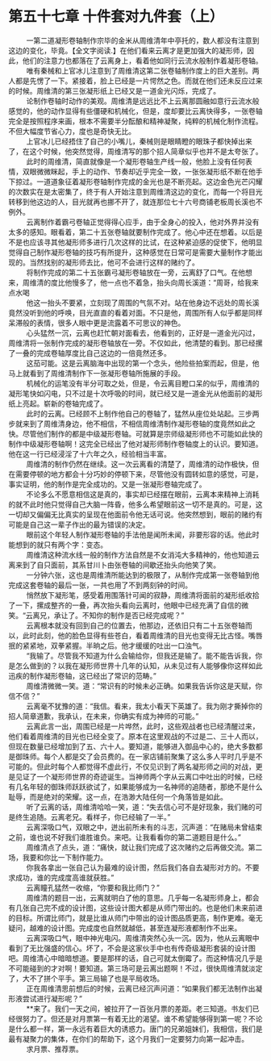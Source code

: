 <h1>第五十七章 十件套对九件套（上）</h1>
<div id="content">&nbsp&nbsp&nbsp&nbsp&nbsp&nbsp&nbsp&nbsp
 一第二道凝形卷轴制作宗毕的金米从周维清年中亭托的，数人都没有注意到这边的变化，毕竟。【全文字阅读.】在他们看来云离才是更加强大的凝形师，因此，他们的注意力也都落在了云离身上，看着他如同行云流水般制作着凝形卷轴。
 <br/>&nbsp&nbsp&nbsp&nbsp&nbsp&nbsp&nbsp&nbsp
 唯有秦械和上官冰儿注意到了周维清这第二张卷轴制作度上的巨大差别。两人都是先愣了一下。紧接着，脸上已经是一片愕然之色。而就在他们还未反应过来的时候。周维清的第三张凝形纸上已经又是一道金光闪烁，完成了。
 <br/>&nbsp&nbsp&nbsp&nbsp&nbsp&nbsp&nbsp&nbsp
 论制作卷轴时动作的美观。周维清是远远比不上云离那圆融如意行云流水般感觉的，他的动作显得有些僵硬和机械化，但是，度却要比云离快得多，一张卷轴完全是按照程序来画，根本不需要半分酝酿和精神凝聚，纯粹的机械化制作流程。不但大幅度节省心力，度也是奇快无比。
 <br/>&nbsp&nbsp&nbsp&nbsp&nbsp&nbsp&nbsp&nbsp
 上官冰儿已经捂住了自己的小嘴儿，秦械则是眼睛瞪的眼珠子都快掉出来了，在这个时候，他突然觉得，周维清写的那个招人简章似乎也并不是太夸张了。
 <br/>&nbsp&nbsp&nbsp&nbsp&nbsp&nbsp&nbsp&nbsp
 此时的周维清，简直就像是一个凝形卷轴生产线一般，他脸上没有任何表情，双眼微微眯起，手上的动作、节奏却近乎完全一致，一张张凝形纸不断在他手下掠过。一道道象征着凝形卷轴制作完成的金光也是不断亮起。这边金色光芒闪耀的次数实在是太密集了，终于有人开始注意到周维清这边的变化，而每一个将目光转移到他这边的人，目光就再也挪不开了，就连那位七十六号商铺老板周长溪也不例外。
 <br/>&nbsp&nbsp&nbsp&nbsp&nbsp&nbsp&nbsp&nbsp
 云离制作着霸弓卷轴正觉得得心应手，由于全身心的投入，他对外界并没有太多的感知。眼看着，第二十五张卷轴就要制作完成了。他心中还在想着。以后是不是也应该寻其他凝形师多进行几次这样的比试，在这种紧迫感的促使下，他明显觉得自己制作凝形卷轴的技巧有所提升，这种感觉在日常可是需要大量制作才能出现的。当然找别的凝形师去比，他可不会进行这样的赌约了。
 <br/>&nbsp&nbsp&nbsp&nbsp&nbsp&nbsp&nbsp&nbsp
 将制作完成的第二十五张霸弓凝形卷轴放在一旁，云离舒了口气。在他想来，周维清的度比他慢多了，他一点也不着急，抬头向周长溪道：“周哥，给我来点水喝
 <br/>&nbsp&nbsp&nbsp&nbsp&nbsp&nbsp&nbsp&nbsp
 他这一抬头不要紧，立刻现了周围的气氛不对。站在他身边不远处的周长溪竟然没听到他的呼唤，目光直直的看着对面。不只是他，周围所有人似乎都是同样呆滞般的表情，很多人眼中更是流露着不可思议的神色。
 <br/>&nbsp&nbsp&nbsp&nbsp&nbsp&nbsp&nbsp&nbsp
 心头猛然一沉，云离也赶忙朝对面看去，他看到的，正好是一道金光闪过，周维清将一张制作完成的凝形卷轴放在一旁。不仅如此，他清楚的看到。那已经摞了一叠的完成卷轴厚度比自己这边的一倍竟然还多。
 <br/>&nbsp&nbsp&nbsp&nbsp&nbsp&nbsp&nbsp&nbsp
 这茄可能。这是云离脑海中出现的第一个念头，他险些拍案而起，但是，他马上就看到了周维清制作下一张凝形卷轴所施展的手段。
 <br/>&nbsp&nbsp&nbsp&nbsp&nbsp&nbsp&nbsp&nbsp
 机械化的运笔没有半分可取之处，但是，令云离目瞪口呆的似乎，周维清的凝形笔快如闪电，只不过是十次呼吸的时间，就已经又是一道金光从他面前的凝形纸上亮起。崭新的卷轴完成了。
 <br/>&nbsp&nbsp&nbsp&nbsp&nbsp&nbsp&nbsp&nbsp
 此时的云离。已经顾不上制作他自己的卷轴了，猛然从座位处站起。三步两步就来到了周维清身边，他不相信，不相信周维清制作凝形卷轴的度竟然如此之快。尽管他们制作的都是中级凝形卷轴。可就算是宗师级凝形师也不可能如此快的制作中级凝形卷轴啊！这完全已经出了他对凝形师制作卷轴度上的认识。要知道。他在这一行已经浸淫了十六年之久，经验相当丰富。
 <br/>&nbsp&nbsp&nbsp&nbsp&nbsp&nbsp&nbsp&nbsp
 周维清的制作仍然在继续。这一次云离看的清楚了，周维清的动作极快，但在需要停顿的地方都会十分巧妙的停顿下来，尽管他没有圆转如意的感觉，可是，事实证明，他的制作是完全成功的。又是一张凝形卷轴完成了。
 <br/>&nbsp&nbsp&nbsp&nbsp&nbsp&nbsp&nbsp&nbsp
 不论多么不愿意相信这是真的，事实却已经摆在眼前，云离本来精神上消耗的就不此时他只觉得自己大脑一阵昏，他多么希望眼前这一切不是真的。可是，这一切却又偏偏无比真实的呈现在他面前令他无话可说。他突然想到，眼前的赌约有可能是自己这一辈子作出的最为错误的决定。
 <br/>&nbsp&nbsp&nbsp&nbsp&nbsp&nbsp&nbsp&nbsp
 眼前这个年轻人制作凝形卷轴的手法他是闻所未闻，非要形容的话。他此时能想到的就只有两个字：变态。
 <br/>&nbsp&nbsp&nbsp&nbsp&nbsp&nbsp&nbsp&nbsp
 周维清这种流水线一般的制作方法自然是不女消沌大多精神的，他也知道云离来到了自只面前，其系甘川卜由张卷轴的间歇还抬头向他笑了笑。
 <br/>&nbsp&nbsp&nbsp&nbsp&nbsp&nbsp&nbsp&nbsp
 一分钟六张，这也是周维清所能达到的极限了，从制作完成第一张卷轴到他完成这套卷轴的最后一张，一共也用了不到两刻钟的时间。
 <br/>&nbsp&nbsp&nbsp&nbsp&nbsp&nbsp&nbsp&nbsp
 悄然放下凝形笔，感受着用围落针可闻的寂静，周维清将面前的凝形纸收拾了一下，摞成整齐的一叠，再次抬头看向云离时，他眼中已经充满了自信的微笑。“云离兄，承让了。不知你的制作是否已经完成呢？”
 <br/>&nbsp&nbsp&nbsp&nbsp&nbsp&nbsp&nbsp&nbsp
 云离根本就没有回到自己的位置去，他那边，还依旧只有二十五张卷轴而以，此时此刻，他的脸色显得有些苍白，看着周维清的目光也变得无比古怪。嘴唇抿的紧紧地，双拳紧握。半晌之后。他才缓缓的吐出一口浊气。
 <br/>&nbsp&nbsp&nbsp&nbsp&nbsp&nbsp&nbsp&nbsp
 “我输了。尽管我不知道为什么会输给你，但我还是输了。能不能告诉我，你是怎么做到的？以我在凝形师世界十几年的认知，从未见过有人能够像你这样如此迅疾的制作凝形卷轴，这已经出了常识的范畴。”
 <br/>&nbsp&nbsp&nbsp&nbsp&nbsp&nbsp&nbsp&nbsp
 周维清微微一笑。道：“常识有的时候未必正确。如果我告诉你这是天赋，你信不信？”
 <br/>&nbsp&nbsp&nbsp&nbsp&nbsp&nbsp&nbsp&nbsp
 云离毫不犹豫的道：“我信。看来，我太小看天下英雄了。我为刚才撕掉你的招人简章道歉，我承认，在未来，你确实有成为神师的可能。”
 <br/>&nbsp&nbsp&nbsp&nbsp&nbsp&nbsp&nbsp&nbsp
 云离此言一出，周围已经是一片哗然，此时，这些观战者也已经清醒过来，他们看着周维清的目光也已经全变了。原本在这里观战的不过是二、三十人而以，但现在数量已经增加到了五、六十人。要知道，能够进入御品中心的，绝大多数都是御珠师。每个人都是交了会员费的。在一家店铺前聚集了这么多人平时几乎是不可能的。但此时每个人都觉得不虚此行，不仅见识到了两名凝形师之间的对战，更是见证了一个凝形师世界的奇迹诞生。当神师两个字从云离口中吐出的时候，已经有几名年轻的御珠师跃跃欲试了，如果能够成为一名神师的追随者，那绝不是什么耻辱，而是绝对的荣耀。这一点，在浩渺大陆任何一个角落皆是如此。
 <br/>&nbsp&nbsp&nbsp&nbsp&nbsp&nbsp&nbsp&nbsp
 听了云离的话，周维清哈哈一笑，道：“失去信心可不是好现象，我们赌的可是终生追随。云离老兄。看样子，你已经输了一半。”
 <br/>&nbsp&nbsp&nbsp&nbsp&nbsp&nbsp&nbsp&nbsp
 云离深吸口气，双眼之中，迸出前所未有的斗志，沉声道：“在赌局未曾结束之前，谁也说不好我们谁胜谁负。来吧。让我看看你的第二道题目是什么。”
 <br/>&nbsp&nbsp&nbsp&nbsp&nbsp&nbsp&nbsp&nbsp
 周维清点了点头，道：“痛快，就让我们完成了这次赌约之后再做交流。第二场，我要和你比一下制作能力。
 <br/>&nbsp&nbsp&nbsp&nbsp&nbsp&nbsp&nbsp&nbsp
 你我各拿出一张自己认为最难的设计图，然后我们各自去凝形对方的。不要求成功，谁的完成度高谁就获胜。”
 <br/>&nbsp&nbsp&nbsp&nbsp&nbsp&nbsp&nbsp&nbsp
 云离瞳孔猛然一收缩，“你要和我比师门？”
 <br/>&nbsp&nbsp&nbsp&nbsp&nbsp&nbsp&nbsp&nbsp
 周维清的题目一出，云离就明白了他的意思。几乎每一名凝形师身上，都会有几张自己完不成的设计图，这些设计图大都是从师门带出的。也是他们未来前进的目标。所谓比师门，就是比谁从师门中带出的设计图品质更高，制作更难。毫无疑问，越难的设计图。完成度也自然就越低，甚至连凝形液都制作不出来。
 <br/>&nbsp&nbsp&nbsp&nbsp&nbsp&nbsp&nbsp&nbsp
 云离深吸口气，眼中神光电闪。周维清突然心头一沉。因为，他从云离眼中看到了无比强盛的信心。坏了，不会是这家伙手中也有传奇级凝形套装的设计图吧。周维清心中暗暗想道。要是那样的话，自己可就太倒霉了。而这种情况几乎是不可能碰到的才对啊！要知道。第三场可是云离出题啊！不过，很快周维清就淡定了，大不了拼个平手。第三局输了也是平局收场。
 <br/>&nbsp&nbsp&nbsp&nbsp&nbsp&nbsp&nbsp&nbsp
 正在周维清思前想后的时候，云离已经沉声问道：“如果我们都无法制作出凝形液尝试进行凝形呢？”
 <br/>&nbsp&nbsp&nbsp&nbsp&nbsp&nbsp&nbsp&nbsp
 **来了。我们一天之间，被拉开了一百张月票的差距。老三知道。书友们已经很努力了。但还是对月票第一有着无比的渴望。谁不希望能够得到第一呢？不论是什么都一样，第一永远有着巨大的诱惑力。唐门的兄弟姐妹们，我相信，我们是最有凝聚力的集体，在你们的帮助下，这个月我们一定要努力向第一起冲击。
 <br/>&nbsp&nbsp&nbsp&nbsp&nbsp&nbsp&nbsp&nbsp
 求月票、推荐票。
 <br/>&nbsp&nbsp&nbsp&nbsp&nbsp&nbsp&nbsp&nbsp
 <br/>&nbsp&nbsp&nbsp&nbsp&nbsp&nbsp&nbsp&nbsp
</div>
